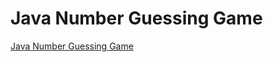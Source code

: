 # Java Number Guessing Game
[Java Number Guessing Game](https://aiwithcloud.com/2022/09/15/java_number_guessing_game/)